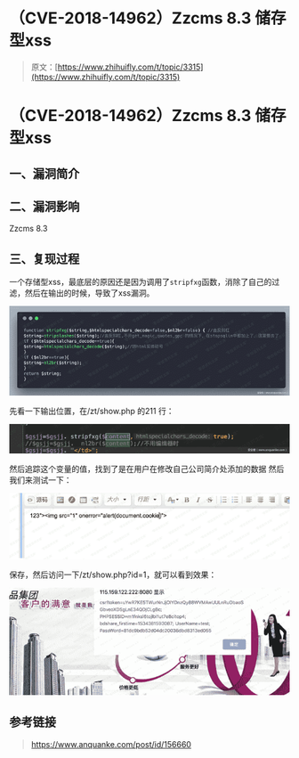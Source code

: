 # （CVE-2018-14962）Zzcms 8.3 储存型xss

> 原文：[https://www.zhihuifly.com/t/topic/3315](https://www.zhihuifly.com/t/topic/3315)

# （CVE-2018-14962）Zzcms 8.3 储存型xss

## 一、漏洞简介

## 二、漏洞影响

Zzcms 8.3

## 三、复现过程

一个存储型xss，最底层的原因还是因为调用了`stripfxg`函数，消除了自己的过滤，然后在输出的时候，导致了xss漏洞。

![image](img/563cf163c8e01cc63972a41abfda0280.png)

先看一下输出位置，在/zt/show.php 的211 行：

![image](img/34ef10efee331f94c2053d251b25bf6f.png)

然后追踪这个变量的值，找到了是在用户在修改自己公司简介处添加的数据
然后我们来测试一下：

![image](img/4ff677564d7489ea48b4e89428ef71b6.png)

保存，然后访问一下/zt/show.php?id=1，就可以看到效果：

![image](img/6d3b865deb183f697255a06156699018.png)

## 参考链接

> https://www.anquanke.com/post/id/156660